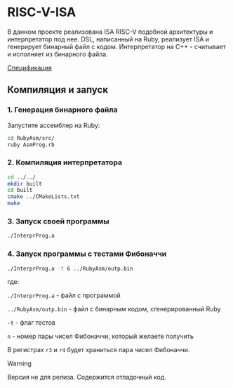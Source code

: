 # RISC-V-ISA

В данном проекте реализована ISA RISC-V подобной архитектуры и интерпретатор под нее. 
DSL, написанный на Ruby, реализует ISA и генерирует бинарный файл с кодом. Интерпретатор на C++ - считывает и исполняет из бинарного файла.

[Спецификация](./DocsForReadme/Task2.pdf)

## Компиляция и запуск

### 1. Генерация бинарного файла

Запустите ассемблер на Ruby:
```bash
cd RubyAsm/src/
ruby AsmProg.rb
```

### 2. Компиляция интерпретатора
```bash
cd ../../
mkdir built
cd built
cmake ../CMakeLists.txt
make
```

### 3. Запуск своей программы
```bash
./InterprProg.a
```

### 4. Запуск программы с тестами Фибоначчи
```bash
./InterprProg.a -t 6 ../RubyAsm/outp.bin
```
где:

```./InterprProg.a``` - файл с программой

```../RubyAsm/outp.bin``` - файл с бинарным кодом, сгенерированный Ruby

```-t``` - флаг тестов

```n``` - номер пары чисел Фибоначчи, который желаете получить

В регистрах ```r3``` и ```r4``` будет храниться пара чисел Фибоначчи.

> [!WARNING]
> Версия не для релиза. Содержится отладочный код.